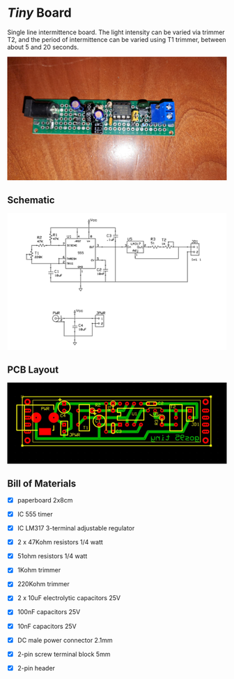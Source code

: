 # *Tiny* Board
Single line intermittence board.
The light intensity can be varied via trimmer T2,
and the period of intermittence can be varied using T1 trimmer, between about 5 and 20 seconds.

![board-built](tiny-board_built.jpg)


## Schematic
![board-schematic](tiny-board_sch.jpg)


## PCB Layout
![board-pcb](tiny-board_pcb.jpg)


## Bill of Materials
- [x] paperboard 2x8cm
- [x] IC 555 timer
- [x] IC LM317 3-terminal adjustable regulator
- [x] 2 x 47Kohm resistors 1/4 watt
- [x] 51ohm resistors 1/4 watt
- [x] 1Kohm trimmer
- [x] 220Kohm trimmer
- [x] 2 x 10uF electrolytic capacitors 25V
- [x] 100nF capacitors 25V
- [x] 10nF capacitors 25V
- [x] DC male power connector 2.1mm
- [x] 2-pin screw terminal block 5mm
- [x] 2-pin header

